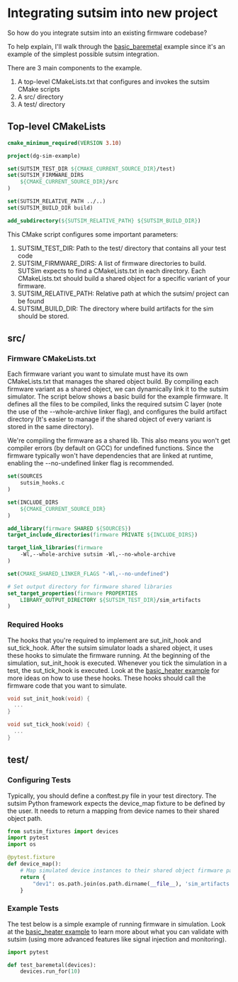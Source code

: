 # Integrating sutsim into new project
So how do you integrate sutsim into an existing firmware codebase?

To help explain, I'll walk through the [basic_baremetal](https://github.com/dgobalak/sutsim/tree/main/examples/basic_baremetal) example since it's an example of the simplest possible sutsim integration.

There are 3 main components to the example.
1. A top-level CMakeLists.txt that configures and invokes the sutsim CMake scripts
2. A src/ directory
3. A test/ directory

## Top-level CMakeLists
```cmake
cmake_minimum_required(VERSION 3.10)

project(dg-sim-example)

set(SUTSIM_TEST_DIR ${CMAKE_CURRENT_SOURCE_DIR}/test)
set(SUTSIM_FIRMWARE_DIRS 
    ${CMAKE_CURRENT_SOURCE_DIR}/src
)

set(SUTSIM_RELATIVE_PATH ../..)
set(SUTSIM_BUILD_DIR build)

add_subdirectory(${SUTSIM_RELATIVE_PATH} ${SUTSIM_BUILD_DIR})
```

This CMake script configures some important parameters:
1. SUTSIM_TEST_DIR: Path to the test/ directory that contains all your test code
2. SUTSIM_FIRMWARE_DIRS: A list of firmware directories to build. SUTSim expects to find a CMakeLists.txt in each directory. Each CMakeLists.txt should build a shared object for a specific variant of your firmware.
3. SUTSIM_RELATIVE_PATH: Relative path at which the sutsim/ project can be found
4. SUTSIM_BUILD_DIR: The directory where build artifacts for the sim should be stored.

## src/
### Firmware CMakeLists.txt
Each firmware variant you want to simulate must have its own CMakeLists.txt that manages the shared object build. By compiling each firmware variant as a shared object, we can dynamically link it to the sutsim simulator. The script below shows a basic build for the example firmware. It defines all the files to be compiled, links the required sutsim C layer (note the use of the --whole-archive linker flag), and configures the build artifact directory (It's easier to manage if the shared object of every variant is stored in the same directory). 

We're compiling the firmware as a shared lib. This also means you won't get compiler errors (by default on GCC) for undefined functions. Since the firmware typically won't have dependencies that are linked at runtime, enabling the --no-undefined linker flag is recommended.   

```cmake
set(SOURCES
    sutsim_hooks.c
)

set(INCLUDE_DIRS
    ${CMAKE_CURRENT_SOURCE_DIR}
)

add_library(firmware SHARED ${SOURCES})
target_include_directories(firmware PRIVATE ${INCLUDE_DIRS})

target_link_libraries(firmware
    -Wl,--whole-archive sutsim -Wl,--no-whole-archive
)

set(CMAKE_SHARED_LINKER_FLAGS "-Wl,--no-undefined")

# Set output directory for firmware shared libraries
set_target_properties(firmware PROPERTIES
    LIBRARY_OUTPUT_DIRECTORY ${SUTSIM_TEST_DIR}/sim_artifacts
)
```

### Required Hooks
The hooks that you're required to implement are sut_init_hook and sut_tick_hook. After the sutsim simulator loads a shared object, it uses these hooks to simulate the firmware running. At the beginning of the simulation, sut_init_hook is executed. Whenever you tick the simulation in a test, the sut_tick_hook is executed. Look at the [basic_heater example](https://github.com/dgobalak/sutsim/tree/main/examples/basic_heater) for more ideas on how to use these hooks. These hooks should call the firmware code that you want to simulate.
```c
void sut_init_hook(void) {
  ...
}

void sut_tick_hook(void) {
  ...
}
```

## test/
### Configuring Tests
Typically, you should define a conftest.py file in your test directory. The sutsim Python framework expects the device_map fixture to be defined by the user. It needs to return a mapping from device names to their shared object path.
```python
from sutsim_fixtures import devices
import pytest
import os

@pytest.fixture
def device_map():
    # Map simulated device instances to their shared object firmware paths
    return {
        "dev1": os.path.join(os.path.dirname(__file__), 'sim_artifacts', 'libfirmware.so'),
    }
```

### Example Tests
The test below is a simple example of running firmware in simulation. Look at the [basic_heater example](https://github.com/dgobalak/sutsim/tree/main/examples/basic_heater) to learn more about what you can validate with sutsim (using more advanced features like signal injection and monitoring).
```python
import pytest

def test_baremetal(devices):    
    devices.run_for(10)
```

